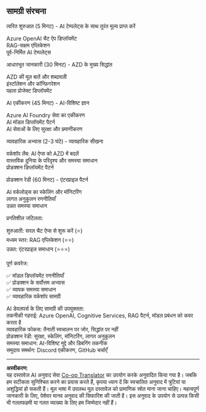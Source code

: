 <!--
CO_OP_TRANSLATOR_METADATA:
{
  "original_hash": "f043362c5ed91c41a815609e4f16bd48",
  "translation_date": "2025-09-12T17:22:18+00:00",
  "source_file": "course-outline.md",
  "language_code": "hi"
}
-->
## सामग्री संरचना

त्वरित शुरुआत (5 मिनट) - AI टेम्पलेट्स के साथ तुरंत मूल्य प्राप्त करें

Azure OpenAI चैट ऐप डिप्लॉयमेंट  
RAG-सक्षम एप्लिकेशन  
पूर्व-निर्मित AI टेम्पलेट्स  

आधारभूत जानकारी (30 मिनट) - AZD के मुख्य सिद्धांत

AZD की मूल बातें और शब्दावली  
इंस्टॉलेशन और कॉन्फ़िगरेशन  
पहला प्रोजेक्ट डिप्लॉयमेंट  

AI एकीकरण (45 मिनट) - AI-विशिष्ट ज्ञान

Azure AI Foundry सेवा का एकीकरण  
AI मॉडल डिप्लॉयमेंट पैटर्न  
AI सेवाओं के लिए सुरक्षा और प्रमाणीकरण  

व्यावहारिक अभ्यास (2-3 घंटे) - व्यावहारिक सीखना

वर्कशॉप लैब: AI ऐप्स को AZD में बदलें  
वास्तविक दुनिया के परिदृश्य और समस्या समाधान  
प्रोडक्शन डिप्लॉयमेंट पैटर्न  

प्रोडक्शन रेडी (60 मिनट) - एंटरप्राइज़ पैटर्न

AI वर्कलोड्स का स्केलिंग और मॉनिटरिंग  
लागत अनुकूलन रणनीतियाँ  
उन्नत समस्या समाधान  

प्रगतिशील जटिलता:

शुरुआती: सरल चैट ऐप्स से शुरू करें (⭐)  
मध्यम स्तर: RAG एप्लिकेशन (⭐⭐)  
उन्नत: एंटरप्राइज़ समाधान (⭐⭐⭐)  

पूर्ण कवरेज:

✅ मॉडल डिप्लॉयमेंट रणनीतियाँ  
✅ प्रोडक्शन के सर्वोत्तम अभ्यास  
✅ व्यापक समस्या समाधान  
✅ व्यावहारिक वर्कशॉप सामग्री  

AI डेवलपर्स के लिए सामग्री की उपयुक्तता:  
तकनीकी गहराई: Azure OpenAI, Cognitive Services, RAG पैटर्न, मॉडल प्रबंधन को कवर करता है  
व्यावहारिक फोकस: तैनाती स्वचालन पर जोर, सिद्धांत पर नहीं  
प्रोडक्शन रेडी: सुरक्षा, स्केलिंग, मॉनिटरिंग, लागत अनुकूलन  
समस्या समाधान: AI-विशिष्ट मुद्दे और डिबगिंग तकनीक  
समुदाय समर्थन: Discord एकीकरण, GitHub चर्चाएँ  

---

**अस्वीकरण**:  
यह दस्तावेज़ AI अनुवाद सेवा [Co-op Translator](https://github.com/Azure/co-op-translator) का उपयोग करके अनुवादित किया गया है। जबकि हम सटीकता सुनिश्चित करने का प्रयास करते हैं, कृपया ध्यान दें कि स्वचालित अनुवाद में त्रुटियां या अशुद्धियां हो सकती हैं। मूल भाषा में उपलब्ध मूल दस्तावेज़ को प्रामाणिक स्रोत माना जाना चाहिए। महत्वपूर्ण जानकारी के लिए, पेशेवर मानव अनुवाद की सिफारिश की जाती है। इस अनुवाद के उपयोग से उत्पन्न किसी भी गलतफहमी या गलत व्याख्या के लिए हम जिम्मेदार नहीं हैं।